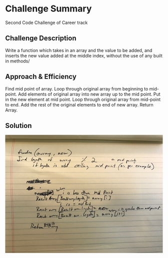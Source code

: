 # Challenge Summary
Second Code Challenge of Career track

## Challenge Description
Write a function which takes in an array and the value to be added, and inserts the new value added at the middle index, without the use of any built in methods/

## Approach & Efficiency
Find mid point of array.
Loop through original array from  beginning to mid-point.
Add elements of original array into new array up to the mid point.
Put in the new element at mid point.
Loop through original array from mid-point to end.
Add the rest of the original elements to end of new array.
Return Array.

## Solution
![arrayShift Whiteboard](IMG_5254.jpg)